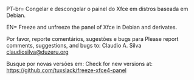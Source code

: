 PT-br= Congelar e descongelar o painel do Xfce em distros baseada em Debian.

EN= Freeze and unfreeze the panel of Xfce in Debian and derivates.

Por favor, reporte comentários, sugestões e bugs para
Please report comments, suggestions, and bugs to:
    Claudio A. Silva <claudiosilva@duzeru.org>

Busque por novas versões em:
Check for new versions at:
    https://github.com/tuxslack/freeze-xfce4-panel
